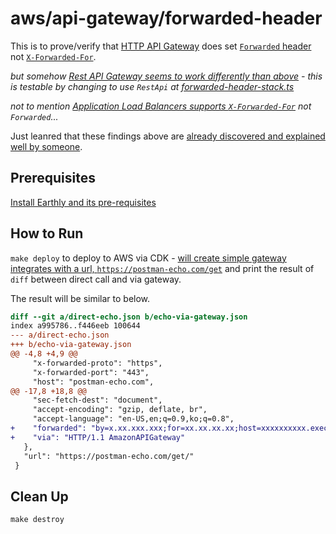 # aws/api-gateway/forwarded-header
This is to prove/verify that [HTTP API Gateway](https://docs.aws.amazon.com/apigateway/latest/developerguide/http-api-develop.html#http-api-examples) does set [`Forwarded` header](https://developer.mozilla.org/en-US/docs/Web/HTTP/Headers/Forwarded) not [`X-Forwarded-For`](https://developer.mozilla.org/en-US/docs/Web/HTTP/Headers/X-Forwarded-For).

_but somehow [Rest API Gateway seems to work differently than above](https://docs.aws.amazon.com/apigateway/latest/developerguide/rest-api-develop.html) - this is testable by changing to use `RestApi` at [forwarded-header-stack.ts](./cdk/forwarded-header/lib/forwarded-header-stack.ts)_

_not to mention [Application Load Balancers supports `X-Forwarded-For`](https://docs.aws.amazon.com/elasticloadbalancing/latest/application/x-forwarded-headers.html#x-forwarded-for) not `Forwarded`..._

Just leanred that these findings above are [already discovered and explained well by someone](https://medium.com/@lancers/amazon-api-gateway-explaining-http-proxy-in-http-api-3ea0afe6b03c#:~:text=Unfortunately%2C%20there%20is%20downside.%20Between%20API%20Gateway%20and%20your%20backend%2C%20if%20there%20is%20an%20intermediary%20(e.g.%20LoadBalancer)%20which%20does%20not%20understand%20Via%20header%2C%20it%20will%20end%20up%20with%20adding%20XFF%20header.).

## Prerequisites
[Install Earthly and its pre-requisites](https://earthly.dev/get-earthly)

## How to Run

`make deploy` to deploy to AWS via CDK - [will create simple gateway integrates with a url, `https://postman-echo.com/get`](./cdk/forwarded-header/lib/forwarded-header-stack.ts) and print the result of `diff` between direct call and via gateway.

The result will be similar to below.

```diff
diff --git a/direct-echo.json b/echo-via-gateway.json
index a995786..f446eeb 100644
--- a/direct-echo.json
+++ b/echo-via-gateway.json
@@ -4,8 +4,9 @@
     "x-forwarded-proto": "https",
     "x-forwarded-port": "443",
     "host": "postman-echo.com",
@@ -17,8 +18,8 @@
     "sec-fetch-dest": "document",
     "accept-encoding": "gzip, deflate, br",
     "accept-language": "en-US,en;q=0.9,ko;q=0.8",
+    "forwarded": "by=x.xx.xxx.xxx;for=xx.xx.xx.xx;host=xxxxxxxxxx.execute-api.yy-yyyyyyy-1.amazonaws.com;proto=https",
+    "via": "HTTP/1.1 AmazonAPIGateway"
   },
   "url": "https://postman-echo.com/get/"
 }
```

## Clean Up

`make destroy`
